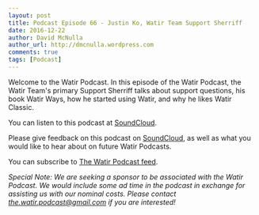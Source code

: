 ```yaml
---
layout: post
title: Podcast Episode 66 - Justin Ko, Watir Team Support Sherriff
date: 2016-12-22
author: David McNulla
author_url: http://dmcnulla.wordpress.com
comments: true
tags: [Podcast]
---
```


Welcome to the Watir Podcast. In this episode of the Watir Podcast, the Watir Team's primary Support Sherriff talks about support questions, his book Watir Ways, how he started using Watir, and why he likes Watir Classic.

You can listen to this podcast at [SoundCloud](https://soundcloud.com/the-watir-podcast/episode-66).
<!--more-->
Please give feedback on this podcast on [SoundCloud](https://soundcloud.com/the-watir-podcast/episode-66), as well as what you would like to hear about on future Watir Podcasts.

You can subscribe to [The Watir Podcast feed](http://feeds.soundcloud.com/users/soundcloud:users:248873479/sounds.rss).

*Special Note: We are seeking a sponsor to be associated with the Watir Podcast. We would include some ad time in the podcast in exchange for assisting us with our nominal costs. Please contact the.watir.podcast@gmail.com if you are interested!*
